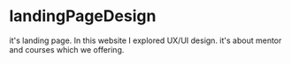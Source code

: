 ﻿# landingPageDesign
it's landing page. In this website I explored UX/UI design. it's about mentor and courses which we offering.
